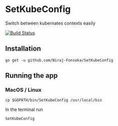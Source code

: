 # SetKubeConfig

Switch between kubernates contexts easily

[![Build Status](https://travis-ci.org/Niraj-Fonseka/SetKubeConfig.svg?branch=master)](https://travis-ci.org/Niraj-Fonseka/SetKubeConfig)

## Installation 
```
go get -u github.com/Niraj-Fonseka/SetKubeConfig
```

## Running the app

### MacOS / Linux 
```
cp $GOPATH/bin/SetKubeConfig /usr/local/bin
```

In the terminal run 
```
SetKubeConfig
```
